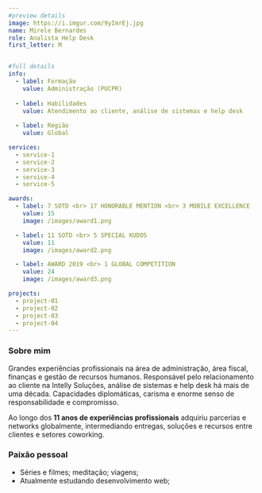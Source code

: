 ```yaml
---
#preview details
image: https://i.imgur.com/9yImrEj.jpg
name: Mirele Bernardes
role: Analista Help Desk
first_letter: M


#full details
info:
  - label: Formação
    value: Administração (PUCPR)
  
  - label: Habilidades
    value: Atendimento ao cliente, análise de sistemas e help desk
  
  - label: Região
    value: Global

services: 
  - service-1
  - service-2
  - service-3
  - service-4
  - service-5

awards:
  - label: 7 SOTD <br> 17 HONORABLE MENTION <br> 3 MOBILE EXCELLENCE
    value: 15
    image: /images/award1.png

  - label: 11 SOTD <br> 5 SPECIAL KUDOS
    value: 11
    image: /images/award2.png

  - label: AWARD 2019 <br> 1 GLOBAL COMPETITION
    value: 24
    image: /images/award3.png

projects: 
  - project-01
  - project-02
  - project-03
  - project-04
---
```


### Sobre mim

Grandes experiências profissionais na área de administração, área fiscal, finanças e gestão de recursos humanos. Responsável pelo relacionamento ao cliente na Intelly Soluções, análise de sistemas e help desk há mais de uma década. Capacidades diplomáticas, carisma e enorme senso de responsabilidade e compromisso. 

Ao longo dos **11 anos de experiências profissionais** adquiriu parcerias e networks globalmente, intermediando entregas, soluções e recursos entre clientes e setores coworking. 

### Paixão pessoal
- Séries e filmes; meditação; viagens; 
- Atualmente estudando desenvolvimento web; 
